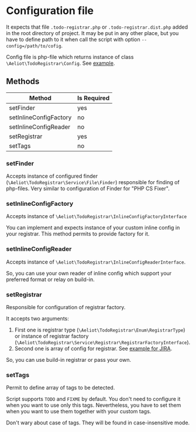 # Configuration file

It expects that file `.todo-registrar.php` or `.todo-registrar.dist.php` added in the root directory of project.
It may be put in any other place, but you have to define path to it when call the script with option `--config=/path/to/cofig`.

Config file is php-file which returns instance of class `\Aeliot\TodoRegistrar\Config`. See [example](../examples/config.jira.php).

## Methods

| Method                 | Is Required |
|------------------------|-------------|
| setFinder              | yes         |
| setInlineConfigFactory | no          |
| setInlineConfigReader  | no          |
| setRegistrar           | yes         |
| setTags                | no          |


### setFinder

Accepts instance of configured finder (`\Aeliot\TodoRegistrar\Service\File\Finder`) responsible for finding of php-files.
Very similar to configuration of Finder for "PHP CS Fixer".

### setInlineConfigFactory

Accepts instance of `\Aeliot\TodoRegistrar\InlineConfigFactoryInterface`

You can implement and expects instance of your custom inline config in your registrar.
This method permits to provide factory for it.

### setInlineConfigReader

Accepts instance of `\Aeliot\TodoRegistrar\InlineConfigReaderInterface`.

So, you can use your own reader of inline config which support your preferred format or relay on build-in.

### setRegistrar

Responsible for configuration of registrar factory.

It accepts two arguments:
1. First one is registrar type (`\Aeliot\TodoRegistrar\Enum\RegistrarType`)
   or instance of registrar factory (`\Aeliot\TodoRegistrar\Service\Registrar\RegistrarFactoryInterface`).
2. Second one is array of config for registrar. See [example for JIRA](registrar/jira/config.md).

So, you can use build-in registrar or pass your own.

### setTags

Permit to define array of tags to be detected.

Script supports `TODO` and `FIXME` by default.
You don't need to configure it when you want to use only this tags. Nevertheless, you have to set them
when you want to use them together with your custom tags.

Don't wary about case of tags. They will be found in case-insensitive mode.
